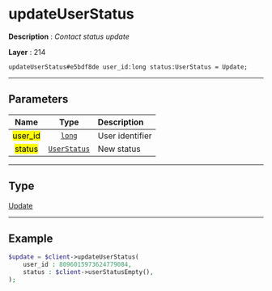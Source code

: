 # updateUserStatus

**Description** : *Contact status update*

**Layer** : 214

```tl
updateUserStatus#e5bdf8de user_id:long status:UserStatus = Update;
```

---

## Parameters

| Name | Type | Description |
| :---: | :---: | :--- |
| <mark>user_id</mark> | [`long`](type/long) | User identifier |
| <mark>status</mark> | [`UserStatus`](type/UserStatus) | New status |

---

## Type

[Update](type/Update)

---

## Example

```php
$update = $client->updateUserStatus(
	user_id : 8096015973624779084,
	status : $client->userStatusEmpty(),
);
```